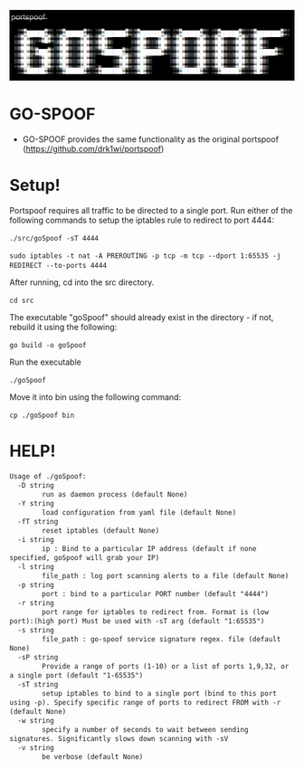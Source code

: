![logo](./img/gospoof.png)
# GO-SPOOF

- GO-SPOOF provides the same functionality as the original portspoof (https://github.com/drk1wi/portspoof)

# Setup!

Portspoof requires all traffic to be directed to a single port. 
Run either of the following commands to setup the iptables rule to redirect to port 4444:

```./src/goSpoof -sT 4444```

```sudo iptables -t nat -A PREROUTING -p tcp -m tcp --dport 1:65535 -j REDIRECT --to-ports 4444```

After running, cd into the src directory.

```cd src```

The executable "goSpoof" should already exist in the directory - if not, rebuild it using the following: 

```go build -o goSpoof```

Run the executable

```./goSpoof```

Move it into bin using the following command: 

```cp ./goSpoof bin```

# HELP!

```
Usage of ./goSpoof:
  -D string
        run as daemon process (default None)
  -Y string
        load configuration from yaml file (default None)
  -fT string
        reset iptables (default None)
  -i string
        ip : Bind to a particular IP address (default if none specified, goSpoof will grab your IP)
  -l string
        file_path : log port scanning alerts to a file (default None)
  -p string
        port : bind to a particular PORT number (default "4444")
  -r string
        port range for iptables to redirect from. Format is (low port):(high port) Must be used with -sT arg (default "1:65535")
  -s string
        file_path : go-spoof service signature regex. file (default None)
  -sP string
        Provide a range of ports (1-10) or a list of ports 1,9,32, or a single port (default "1-65535")
  -sT string
        setup iptables to bind to a single port (bind to this port using -p). Specify specific range of ports to redirect FROM with -r (default None)
  -w string
        specify a number of seconds to wait between sending signatures. Significantly slows down scanning with -sV
  -v string
        be verbose (default None)
```
